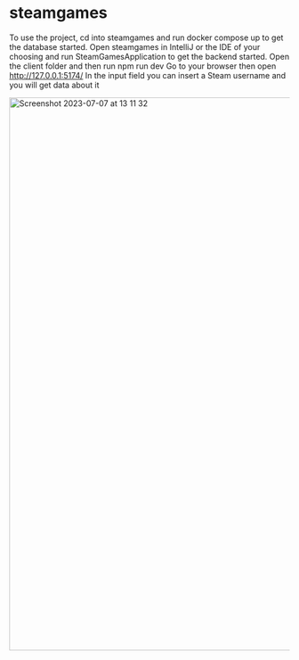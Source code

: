 # steamgames

To use the project, cd into steamgames and run docker compose up to get the database started.
Open steamgames in IntelliJ or the IDE of your choosing and run SteamGamesApplication to get the backend started.
Open the client folder and then run npm run dev
Go to your browser then open http://127.0.0.1:5174/
In the input field you can insert a Steam username and you will get data about it

<img width="992" alt="Screenshot 2023-07-07 at 13 11 32" src="https://github.com/dIB59/steamgames/assets/63118347/ead8bd6f-77c0-41cd-959e-d2360df99fb1">
